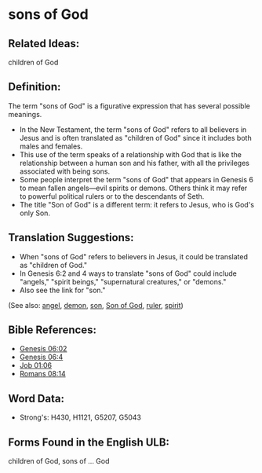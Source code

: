 # sons of God

## Related Ideas:

children of God

## Definition:

The term "sons of God" is a figurative expression that has several possible meanings.

* In the New Testament, the term "sons of God" refers to all believers in Jesus and is often translated as "children of God" since it includes both males and females.
* This use of the term speaks of a relationship with God that is like the relationship between a human son and his father, with all the privileges associated with being sons.
* Some people interpret the term "sons of God" that appears in Genesis 6 to mean fallen angels—evil spirits or demons. Others think it may refer to powerful political rulers or to the descendants of Seth.
* The title "Son of God" is a different term: it refers to Jesus, who is God's only Son.

## Translation Suggestions:

* When "sons of God" refers to believers in Jesus, it could be translated as "children of God."
* In Genesis 6:2 and 4 ways to translate "sons of God" could include "angels," "spirit beings," "supernatural creatures," or "demons."
* Also see the link for "son."

(See also: [angel](../kt/angel.md), [demon](../kt/demon.md), [son](../kt/son.md), [Son of God](../kt/sonofgod.md), [ruler](../other/ruler.md), [spirit](../kt/spirit.md))

## Bible References:

* [Genesis 06:02](rc://en/tn/help/gen/06/02)
* [Genesis 06:4](rc://en/tn/help/gen/06/04)
* [Job 01:06](rc://en/tn/help/job/01/06)
* [Romans 08:14](rc://en/tn/help/rom/08/14)

## Word Data:

* Strong's: H430, H1121, G5207, G5043

## Forms Found in the English ULB:

children of God, sons of ... God

